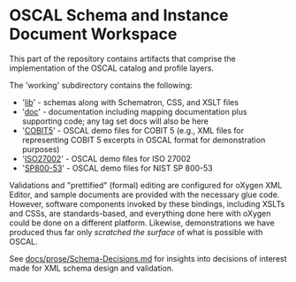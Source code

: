 # OSCAL Schema and Instance Document Workspace

This part of the repository contains artifacts that comprise the implementation of the OSCAL catalog and profile layers.

The 'working' subdirectory contains the following:

 * '[lib](lib)' - schemas along with Schematron, CSS, and XSLT files
 * '[doc](doc)' - documentation including mapping documentation plus supporting code; any tag set docs will also be here
 * '[COBIT5](COBIT5)' - OSCAL demo files for COBIT 5 (e.g., XML files for representing COBIT 5 excerpts in OSCAL format for demonstration purposes)
 * '[ISO27002](ISO27002)' - OSCAL demo files for ISO 27002
 * '[SP800-53](SP800-53)' - OSCAL demo files for NIST SP 800-53

Validations and "prettified" (formal) editing are configured for oXygen XML Editor, and sample documents are provided with the necessary glue code. However, software components invoked by these bindings, including XSLTs and CSSs, are standards-based, and everything done here with oXygen could be done on a different platform. Likewise, demonstrations we have produced thus far only *scratched the surface* of what is possible with OSCAL.

See [docs/prose/Schema-Decisions.md](docs/prose/Schema-Decisions.md) for insights into decisions of interest made for XML schema design and validation.
